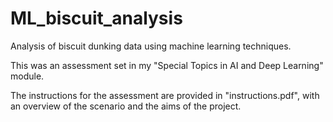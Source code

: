 # ML_biscuit_analysis

Analysis of biscuit dunking data using machine learning techniques.

This was an assessment set in my "Special Topics in AI and Deep Learning" module.

The instructions for the assessment are provided in "instructions.pdf", with an overview of the scenario and the aims of the project. 



